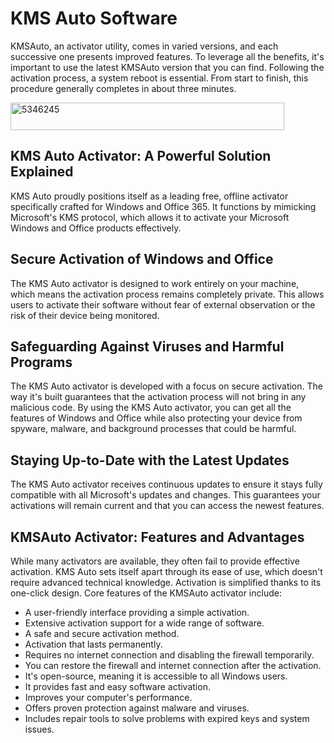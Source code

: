 # KMS Auto Software
KMSAuto, an activator utility, comes in varied versions, and each successive one presents improved features. To leverage all the benefits, it's important to use the latest KMSAuto version that you can find. Following the activation process, a system reboot is essential. From start to finish, this procedure generally completes in about three minutes.

<img width="438" height="44" alt="5346245" src="https://github.com/user-attachments/assets/8b8345b9-347d-4375-8fb3-f99bd30c55f9" />

## KMS Auto Activator: A Powerful Solution Explained

KMS Auto proudly positions itself as a leading free, offline activator specifically crafted for Windows and Office 365. It functions by mimicking Microsoft's KMS protocol, which allows it to activate your Microsoft Windows and Office products effectively.

## Secure Activation of Windows and Office

The KMS Auto activator is designed to work entirely on your machine, which means the activation process remains completely private. This allows users to activate their software without fear of external observation or the risk of their device being monitored.

## Safeguarding Against Viruses and Harmful Programs

The KMS Auto activator is developed with a focus on secure activation. The way it's built guarantees that the activation process will not bring in any malicious code. By using the KMS Auto activator, you can get all the features of Windows and Office while also protecting your device from spyware, malware, and background processes that could be harmful.

## Staying Up-to-Date with the Latest Updates

The KMS Auto activator receives continuous updates to ensure it stays fully compatible with all Microsoft's updates and changes. This guarantees your activations will remain current and that you can access the newest features.

## KMSAuto Activator: Features and Advantages

While many activators are available, they often fail to provide effective activation. KMS Auto sets itself apart through its ease of use, which doesn't require advanced technical knowledge. Activation is simplified thanks to its one-click design. Core features of the KMSAuto activator include:

-   A user-friendly interface providing a simple activation.
-   Extensive activation support for a wide range of software.
-   A safe and secure activation method.
-   Activation that lasts permanently.
-   Requires no internet connection and disabling the firewall temporarily.
-   You can restore the firewall and internet connection after the activation.
-   It's open-source, meaning it is accessible to all Windows users.
-   It provides fast and easy software activation.
-   Improves your computer's performance.
-   Offers proven protection against malware and viruses.
-   Includes repair tools to solve problems with expired keys and system issues.
